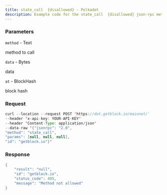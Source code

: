 ```yaml
---
title: state_call  {disallowed} - Polkadot
description: Example code for the state_call  {disallowed} json-rpc method. Сomplete guide on how to use state_call  {disallowed} json-rpc in GetBlock.io Web3 documentation.
---
```


### Parameters


`method` - Text

method to call

`data` - Bytes

data

`at` - BlockHash

block hash

### Request

``` java
curl --location --request POST 'https://dot.getblock.io/mainnet/' 
--header 'x-api-key: YOUR-API-KEY' 
--header 'Content-Type: application/json' 
--data-raw '{"jsonrpc": "2.0",
"method": "state_call",
"params": [null, null, null],
"id": "getblock.io"}'
```

###  Response

``` java
{
    "result": "null",
    "id": "getblock.io",
    "status_code": 405,
    "message": "Method not allowed"
}
```

